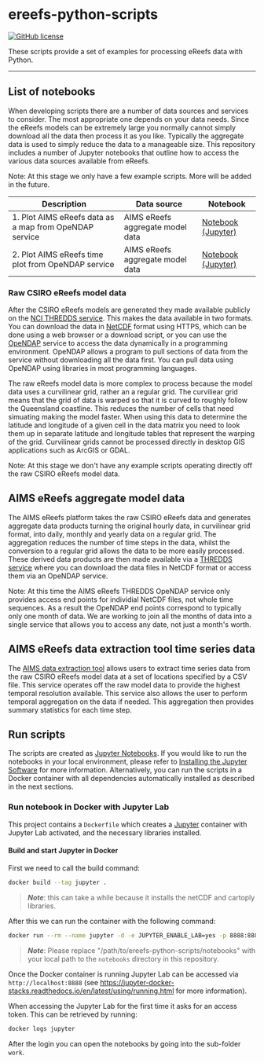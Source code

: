 # ereefs-python-scripts
[![GitHub license](https://img.shields.io/badge/license-MIT-green)](https://github.com/aims-ks/ereefs-python-scripts/blob/master/LICENSE)

These scripts provide a set of examples for processing eReefs data with Python. 

***

## List of notebooks

When developing scripts there are a number of data sources and services to consider. The most appropriate one depends on your data needs. Since the eReefs models can be extremely large you normally cannot simply download all the data then process it as you like. Typically the aggregate data is used to simply reduce the data to a manageable size. This repository includes a number of Jupyter notebooks that outline how to access the various data sources available from eReefs.

Note: At this stage we only have a few example scripts. More will be added in the future.

| Description | Data source | Notebook |
| -------------| ------- | ------------- |
| 1. Plot AIMS eReefs data as a map from OpeNDAP service | AIMS eReefs aggregate model data | [Notebook (Jupyter)](/notebooks/1-plot-aims-ereefs-map-data.ipynb) |
| 2. Plot AIMS eReefs time plot from OpeNDAP service | AIMS eReefs aggregate model data |[Notebook (Jupyter)](/notebooks/2-plot-aims-ereefs-time-plot.ipynb) |

### Raw CSIRO eReefs model data
After the CSIRO eReefs models are generated they made available publicly on the [NCI THREDDS service](https://dapds00.nci.org.au/thredds/catalogs/fx3/catalog.html). This makes the data available in two formats. You can download the data in [NetCDF](https://www.unidata.ucar.edu/software/netcdf/docs/netcdf_introduction.html) format using HTTPS, which can be done using a web browser or a download script, or you can use the [OpeNDAP](https://docs.opendap.org/index.php/QuickStart) service to access the data dynamically in a programming environment. OpeNDAP allows a program to pull sections of data from the service without downloading all the data first. You can pull data using OpeNDAP using libraries in most programming languages. 

The raw eReefs model data is more complex to process because the model data uses a curvilinear grid, rather an a regular grid. The curviliear grid means that the grid of data is warped so that it is curved to roughly follow the Queensland coastline. This reduces the number of cells that need simuating making the model faster. When using this data to determine the latitude and longitude of a given cell in the data matrix you need to look them up in separate latitude and longitude tables that represent the warping of the grid. Curvilinear grids cannot be processed directly in desktop GIS applications such as ArcGIS or GDAL.

Note: At this stage we don't have any example scripts operating directly off the raw CSIRO eReefs model data.

## AIMS eReefs aggregate model data
The AIMS eReefs platform takes the raw CSIRO eReefs data and generates aggregate data products turning the original hourly data, in curvilinear grid format, into daily, monthly and yearly data on a regular grid. The aggregation reduces the number of time steps in the data, whilst the conversion to a regular grid allows the data to be more easily processed. These derived data products are then made available via a [THREDDS service](http://thredds.ereefs.aims.gov.au/thredds/catalog.html) where you can download the data files in NetCDF format or access them via an OpeNDAP service. 

Note: At this time the AIMS eReefs THREDDS OpeNDAP service only provides access end points for individial NetCDF files, not whole time sequences. As a result the OpeNDAP end points correspond to typically only one month of data. We are working to join all the months of data into a single service that allows you to access any date, not just a month's worth.

## AIMS eReefs data extraction tool time series data
The [AIMS data extraction tool](https://extraction.ereefs.aims.gov.au/) allows users to extract time series data from the raw CSIRO eReefs model data at a set of locations specified by a CSV file. This service operates off the raw model data to provide the highest temporal resolution available. This service also allows the user to perform temporal aggregation on the data if needed. This aggregation then provides summary statistics for each time step.

## Run scripts
The scripts are created as [Jupyter Notebooks](https://jupyter.org/). If you would like to run the notebooks in your
local environment, please refer to [Installing the Jupyter Software](https://jupyter.org/install.html) for more 
information. Alternatively, you can run the scripts in a Docker container with all dependencies automatically installed
as described in the next sections. 

### Run notebook in Docker with Jupyter Lab
This project contains a `Dockerfile` which creates a [Jupyter](https://jupyter.org/) container with Jupyter Lab 
activated, and the necessary libraries installed.

#### Build and start Jupyter in Docker
First we need to call the build command: 
```bash
docker build --tag jupyter .
```
> ***Note***: this can take a while because it installs the netCDF and cartoply libraries. 

After this we can run the container with the following command:

```bash
docker run --rm --name jupyter -d -e JUPYTER_ENABLE_LAB=yes -p 8888:8888 -v "/path/to/ereefs-python-scripts/notebooks":/home/jovyan/work jupyter
``` 
> ***Note***: Please replace "/path/to/ereefs-python-scripts/notebooks" with your local path to the `notebooks` directory
>in this repository.

Once the Docker container is running Jupyter Lab can be accessed via `http://localhost:8888` (see 
https://jupyter-docker-stacks.readthedocs.io/en/latest/using/running.html for more information).

When accessing the Jupyter Lab for the first time it asks for an access token. This can be retrieved by running:

```bash
docker logs jupyter
```

After the login you can open the notebooks by going into the sub-folder `work`.
